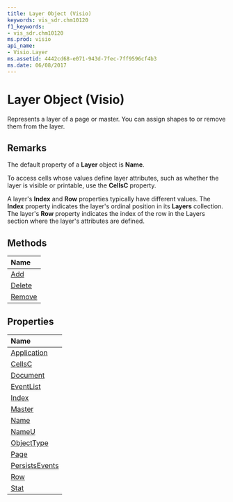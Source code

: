 ```yaml
---
title: Layer Object (Visio)
keywords: vis_sdr.chm10120
f1_keywords:
- vis_sdr.chm10120
ms.prod: visio
api_name:
- Visio.Layer
ms.assetid: 4442cd68-e071-943d-7fec-7ff9596cf4b3
ms.date: 06/08/2017
---
```



# Layer Object (Visio)

Represents a layer of a page or master. You can assign shapes to or remove them from the layer.


## Remarks

The default property of a **Layer** object is **Name**.

To access cells whose values define layer attributes, such as whether the layer is visible or printable, use the **CellsC** property.

A layer's **Index** and **Row** properties typically have different values. The **Index** property indicates the layer's ordinal position in its **Layers** collection. The layer's **Row** property indicates the index of the row in the Layers section where the layer's attributes are defined.


## Methods



|**Name**|
|:-----|
|[Add](http://msdn.microsoft.com/library/6e1bd140-426e-cb2d-b883-17ac07117137%28Office.15%29.aspx)|
|[Delete](http://msdn.microsoft.com/library/817a06fd-f249-d17a-3f8c-6c132ec38823%28Office.15%29.aspx)|
|[Remove](http://msdn.microsoft.com/library/d46c814b-1937-de81-de1b-e670667920c2%28Office.15%29.aspx)|

## Properties



|**Name**|
|:-----|
|[Application](http://msdn.microsoft.com/library/addba1f4-29c0-e0d1-cf54-c8275a24cc15%28Office.15%29.aspx)|
|[CellsC](http://msdn.microsoft.com/library/da7de08d-e492-a74d-a5de-139a32798deb%28Office.15%29.aspx)|
|[Document](http://msdn.microsoft.com/library/c476f069-f6da-778c-bc49-f53eed4df503%28Office.15%29.aspx)|
|[EventList](http://msdn.microsoft.com/library/cab89bdc-011c-3b2b-a372-9bbbce13c8da%28Office.15%29.aspx)|
|[Index](http://msdn.microsoft.com/library/0a5d5637-7b93-f534-de65-c7fe230a6923%28Office.15%29.aspx)|
|[Master](http://msdn.microsoft.com/library/67d6adca-1f70-a92c-c1ce-cc14a7b6aef0%28Office.15%29.aspx)|
|[Name](http://msdn.microsoft.com/library/4026742c-26e9-2632-dd8b-21021333fcf6%28Office.15%29.aspx)|
|[NameU](http://msdn.microsoft.com/library/fb1d5223-d080-1600-cc6e-f4a569e3feef%28Office.15%29.aspx)|
|[ObjectType](http://msdn.microsoft.com/library/3dec4952-1fd8-a6e5-d8f0-537170a76e52%28Office.15%29.aspx)|
|[Page](http://msdn.microsoft.com/library/7b49a510-e080-55cc-c793-24519cddb077%28Office.15%29.aspx)|
|[PersistsEvents](http://msdn.microsoft.com/library/aa50ce5b-1f53-981b-7a1f-d6a1a6ee05d5%28Office.15%29.aspx)|
|[Row](http://msdn.microsoft.com/library/2dda9952-986d-1600-928c-e11da0f8235d%28Office.15%29.aspx)|
|[Stat](http://msdn.microsoft.com/library/f561aba4-b6be-642c-490d-a4cd137c3607%28Office.15%29.aspx)|

